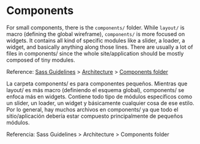 # Components

For small components, there is the `components/` folder. While `layout/` is macro (defining the global wireframe), `components/` is more focused on widgets. It contains all kind of specific modules like a slider, a loader, a widget, and basically anything along those lines. There are usually a lot of files in components/ since the whole site/application should be mostly composed of tiny modules.

Reference: [Sass Guidelines](https://sass-guidelin.es/) > [Architecture](https://sass-guidelin.es/#architecture) > [Components folder](https://sass-guidelin.es/#components-folder)


La carpeta components/ es para componentes pequeños. Mientras que layout/ es más macro (definiendo el esquema global), components/ se enfoca más en widgets. Contiene todo tipo de módulos específicos como un slider, un loader, un widget y básicamente cualquier cosa de ese estilo. Por lo general, hay muchos archivos en components/ ya que todo el sitio/aplicación debería estar compuesto principalmente de pequeños módulos.

Referencia: Sass Guidelines > Architecture > Components folder
